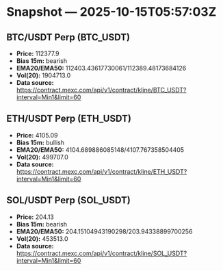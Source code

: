 # Snapshot — 2025-10-15T05:57:03Z

## BTC/USDT Perp (BTC_USDT)
- **Price:** 112377.9
- **Bias 15m:** bearish
- **EMA20/EMA50:** 112403.43617730061/112389.48173684126
- **Vol(20):** 1904713.0
- **Data source:** https://contract.mexc.com/api/v1/contract/kline/BTC_USDT?interval=Min1&limit=60

## ETH/USDT Perp (ETH_USDT)
- **Price:** 4105.09
- **Bias 15m:** bullish
- **EMA20/EMA50:** 4104.689886085148/4107.767358504405
- **Vol(20):** 499707.0
- **Data source:** https://contract.mexc.com/api/v1/contract/kline/ETH_USDT?interval=Min1&limit=60

## SOL/USDT Perp (SOL_USDT)
- **Price:** 204.13
- **Bias 15m:** bearish
- **EMA20/EMA50:** 204.15104943190298/203.94338899700256
- **Vol(20):** 453513.0
- **Data source:** https://contract.mexc.com/api/v1/contract/kline/SOL_USDT?interval=Min1&limit=60
